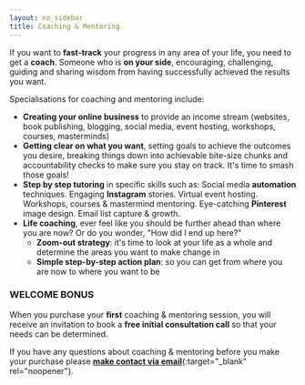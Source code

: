 ```yaml
---
layout: no_sidebar
title: Coaching & Mentoring
---
```


If you want to **fast-track** your progress in any area of your life, you need to get a **coach**. Someone who is **on your side**, encouraging, challenging, guiding and sharing wisdom from having successfully achieved the results you want.

Specialisations for coaching and mentoring include:

- **Creating your online business** to provide an income stream (websites, book publishing, blogging, social media, event hosting, workshops, courses, masterminds)
- **Getting clear on what you want**, setting goals to achieve the outcomes you desire, breaking things down into achievable bite-size chunks and accountability checks to make sure you stay on track. It's time to smash those goals!
- **Step by step tutoring** in specific skills such as: Social media **automation** techniques. Engaging **Instagram** stories. Virtual event hosting. Workshops, courses & mastermind mentoring. Eye-catching **Pinterest** image design. Email list capture & growth.
- **Life coaching**, ever feel like you should be further ahead than where you are now? Or do you wonder, "How did I end up here?"
  - **Zoom-out strategy**: it's time to look at your life as a whole and determine the areas you want to make change in
  - **Simple step-by-step action plan**: so you can get from where you are now to where you want to be

### WELCOME BONUS
When you purchase your **first** coaching & mentoring session, you will receive an invitation to book a **free initial consultation call** so that your needs can be determined.

If you have any questions about coaching & mentoring before you make your purchase please [**make contact via email**](mailto:support@inspiringlifedesign.com){:target="_blank" rel="noopener"}.

<div id='product-component-1571934922415'></div>
<script type="text/javascript">
/*<![CDATA[*/
(function () {
  var scriptURL = 'https://sdks.shopifycdn.com/buy-button/latest/buy-button-storefront.min.js';
  if (window.ShopifyBuy) {
    if (window.ShopifyBuy.UI) {
      ShopifyBuyInit();
    } else {
      loadScript();
    }
  } else {
    loadScript();
  }
  function loadScript() {
    var script = document.createElement('script');
    script.async = true;
    script.src = scriptURL;
    (document.getElementsByTagName('head')[0] || document.getElementsByTagName('body')[0]).appendChild(script);
    script.onload = ShopifyBuyInit;
  }
  function ShopifyBuyInit() {
    var client = ShopifyBuy.buildClient({
      domain: 'inspiring-life-design.myshopify.com',
      storefrontAccessToken: '0c7a6770d09cb5dee05ec8b9b17a96b0',
    });
    ShopifyBuy.UI.onReady(client).then(function (ui) {
      ui.createComponent('product', {
        id: '4302229897313',
        node: document.getElementById('product-component-1571934922415'),
        moneyFormat: '%C2%A3%7B%7Bamount%7D%7D',
        options: {
  "product": {
    "styles": {
      "product": {
        "@media (min-width: 601px)": {
          "max-width": "100%",
          "margin-left": "0",
          "margin-bottom": "50px"
        },
        "text-align": "left"
      },
      "title": {
        "font-size": "26px"
      },
      "button": {
        "font-weight": "bold",
        "color": "#6a3d5d",
        ":hover": {
          "color": "#6a3d5d",
          "background-color": "#ca8875"
        },
        "background-color": "#e09782",
        ":focus": {
          "background-color": "#ca8875"
        },
        "border-radius": "10px",
        "padding-left": "27px",
        "padding-right": "27px"
      },
      "price": {
        "font-size": "18px"
      },
      "compareAt": {
        "font-size": "15.299999999999999px"
      }
    },
    "layout": "horizontal",
    "contents": {
      "img": false,
      "imgWithCarousel": true,
      "description": true
    },
    "width": "100%",
    "text": {
      "button": "Add to cart"
    }
  },
  "productSet": {
    "styles": {
      "products": {
        "@media (min-width: 601px)": {
          "margin-left": "-20px"
        }
      }
    }
  },
  "modalProduct": {
    "contents": {
      "img": false,
      "imgWithCarousel": true,
      "button": false,
      "buttonWithQuantity": true
    },
    "styles": {
      "product": {
        "@media (min-width: 601px)": {
          "max-width": "100%",
          "margin-left": "0px",
          "margin-bottom": "0px"
        }
      },
      "button": {
        "font-weight": "bold",
        "color": "#6a3d5d",
        ":hover": {
          "color": "#6a3d5d",
          "background-color": "#ca8875"
        },
        "background-color": "#e09782",
        ":focus": {
          "background-color": "#ca8875"
        },
        "border-radius": "10px",
        "padding-left": "27px",
        "padding-right": "27px"
      }
    },
    "text": {
      "button": "Add to cart"
    }
  },
  "cart": {
    "styles": {
      "button": {
        "font-weight": "bold",
        "color": "#6a3d5d",
        ":hover": {
          "color": "#6a3d5d",
          "background-color": "#ca8875"
        },
        "background-color": "#e09782",
        ":focus": {
          "background-color": "#ca8875"
        },
        "border-radius": "10px"
      }
    },
    "text": {
      "total": "Subtotal",
      "button": "Checkout"
    }
  },
  "toggle": {
    "styles": {
      "toggle": {
        "font-weight": "bold",
        "background-color": "#e09782",
        ":hover": {
          "background-color": "#ca8875"
        },
        ":focus": {
          "background-color": "#ca8875"
        }
      },
      "count": {
        "color": "#6a3d5d",
        ":hover": {
          "color": "#6a3d5d"
        }
      },
      "iconPath": {
        "fill": "#6a3d5d"
      }
    }
  }
},
      });
    });
  }
})();
/*]]>*/
</script>
<br>

<div id='product-component-1571934696577'></div>
<script type="text/javascript">
/*<![CDATA[*/
(function () {
  var scriptURL = 'https://sdks.shopifycdn.com/buy-button/latest/buy-button-storefront.min.js';
  if (window.ShopifyBuy) {
    if (window.ShopifyBuy.UI) {
      ShopifyBuyInit();
    } else {
      loadScript();
    }
  } else {
    loadScript();
  }
  function loadScript() {
    var script = document.createElement('script');
    script.async = true;
    script.src = scriptURL;
    (document.getElementsByTagName('head')[0] || document.getElementsByTagName('body')[0]).appendChild(script);
    script.onload = ShopifyBuyInit;
  }
  function ShopifyBuyInit() {
    var client = ShopifyBuy.buildClient({
      domain: 'inspiring-life-design.myshopify.com',
      storefrontAccessToken: '0c7a6770d09cb5dee05ec8b9b17a96b0',
    });
    ShopifyBuy.UI.onReady(client).then(function (ui) {
      ui.createComponent('product', {
        id: '4310818488417',
        node: document.getElementById('product-component-1571934696577'),
        moneyFormat: '%C2%A3%7B%7Bamount%7D%7D',
        options: {
  "product": {
    "styles": {
      "product": {
        "@media (min-width: 601px)": {
          "max-width": "100%",
          "margin-left": "0",
          "margin-bottom": "50px"
        },
        "text-align": "left"
      },
      "title": {
        "font-size": "26px"
      },
      "button": {
        "font-weight": "bold",
        "color": "#6a3d5d",
        ":hover": {
          "color": "#6a3d5d",
          "background-color": "#ca8875"
        },
        "background-color": "#e09782",
        ":focus": {
          "background-color": "#ca8875"
        },
        "border-radius": "10px",
        "padding-left": "27px",
        "padding-right": "27px"
      },
      "price": {
        "font-size": "18px"
      },
      "compareAt": {
        "font-size": "15.299999999999999px"
      }
    },
    "layout": "horizontal",
    "contents": {
      "img": false,
      "imgWithCarousel": true,
      "description": true
    },
    "width": "100%",
    "text": {
      "button": "Add to cart"
    }
  },
  "productSet": {
    "styles": {
      "products": {
        "@media (min-width: 601px)": {
          "margin-left": "-20px"
        }
      }
    }
  },
  "modalProduct": {
    "contents": {
      "img": false,
      "imgWithCarousel": true,
      "button": false,
      "buttonWithQuantity": true
    },
    "styles": {
      "product": {
        "@media (min-width: 601px)": {
          "max-width": "100%",
          "margin-left": "0px",
          "margin-bottom": "0px"
        }
      },
      "button": {
        "font-weight": "bold",
        "color": "#6a3d5d",
        ":hover": {
          "color": "#6a3d5d",
          "background-color": "#ca8875"
        },
        "background-color": "#e09782",
        ":focus": {
          "background-color": "#ca8875"
        },
        "border-radius": "10px",
        "padding-left": "27px",
        "padding-right": "27px"
      }
    },
    "text": {
      "button": "Add to cart"
    }
  },
  "cart": {
    "styles": {
      "button": {
        "font-weight": "bold",
        "color": "#6a3d5d",
        ":hover": {
          "color": "#6a3d5d",
          "background-color": "#ca8875"
        },
        "background-color": "#e09782",
        ":focus": {
          "background-color": "#ca8875"
        },
        "border-radius": "10px"
      }
    },
    "text": {
      "total": "Subtotal",
      "button": "Checkout"
    }
  },
  "toggle": {
    "styles": {
      "toggle": {
        "font-weight": "bold",
        "background-color": "#e09782",
        ":hover": {
          "background-color": "#ca8875"
        },
        ":focus": {
          "background-color": "#ca8875"
        }
      },
      "count": {
        "color": "#6a3d5d",
        ":hover": {
          "color": "#6a3d5d"
        }
      },
      "iconPath": {
        "fill": "#6a3d5d"
      }
    }
  }
},
      });
    });
  }
})();
/*]]>*/
</script>
<br>

<div id='product-component-1571936317775'></div>
<script type="text/javascript">
/*<![CDATA[*/
(function () {
  var scriptURL = 'https://sdks.shopifycdn.com/buy-button/latest/buy-button-storefront.min.js';
  if (window.ShopifyBuy) {
    if (window.ShopifyBuy.UI) {
      ShopifyBuyInit();
    } else {
      loadScript();
    }
  } else {
    loadScript();
  }
  function loadScript() {
    var script = document.createElement('script');
    script.async = true;
    script.src = scriptURL;
    (document.getElementsByTagName('head')[0] || document.getElementsByTagName('body')[0]).appendChild(script);
    script.onload = ShopifyBuyInit;
  }
  function ShopifyBuyInit() {
    var client = ShopifyBuy.buildClient({
      domain: 'inspiring-life-design.myshopify.com',
      storefrontAccessToken: '0c7a6770d09cb5dee05ec8b9b17a96b0',
    });
    ShopifyBuy.UI.onReady(client).then(function (ui) {
      ui.createComponent('product', {
        id: '4310844702817',
        node: document.getElementById('product-component-1571936317775'),
        moneyFormat: '%C2%A3%7B%7Bamount%7D%7D',
        options: {
  "product": {
    "styles": {
      "product": {
        "@media (min-width: 601px)": {
          "max-width": "100%",
          "margin-left": "0",
          "margin-bottom": "50px"
        },
        "text-align": "left"
      },
      "title": {
        "font-size": "26px"
      },
      "button": {
        "font-weight": "bold",
        "color": "#6a3d5d",
        ":hover": {
          "color": "#6a3d5d",
          "background-color": "#ca8875"
        },
        "background-color": "#e09782",
        ":focus": {
          "background-color": "#ca8875"
        },
        "border-radius": "10px",
        "padding-left": "27px",
        "padding-right": "27px"
      },
      "price": {
        "font-size": "18px"
      },
      "compareAt": {
        "font-size": "15.299999999999999px"
      }
    },
    "layout": "horizontal",
    "contents": {
      "img": false,
      "imgWithCarousel": true,
      "description": true
    },
    "width": "100%",
    "text": {
      "button": "Add to cart"
    }
  },
  "productSet": {
    "styles": {
      "products": {
        "@media (min-width: 601px)": {
          "margin-left": "-20px"
        }
      }
    }
  },
  "modalProduct": {
    "contents": {
      "img": false,
      "imgWithCarousel": true,
      "button": false,
      "buttonWithQuantity": true
    },
    "styles": {
      "product": {
        "@media (min-width: 601px)": {
          "max-width": "100%",
          "margin-left": "0px",
          "margin-bottom": "0px"
        }
      },
      "button": {
        "font-weight": "bold",
        "color": "#6a3d5d",
        ":hover": {
          "color": "#6a3d5d",
          "background-color": "#ca8875"
        },
        "background-color": "#e09782",
        ":focus": {
          "background-color": "#ca8875"
        },
        "border-radius": "10px",
        "padding-left": "27px",
        "padding-right": "27px"
      }
    },
    "text": {
      "button": "Add to cart"
    }
  },
  "cart": {
    "styles": {
      "button": {
        "font-weight": "bold",
        "color": "#6a3d5d",
        ":hover": {
          "color": "#6a3d5d",
          "background-color": "#ca8875"
        },
        "background-color": "#e09782",
        ":focus": {
          "background-color": "#ca8875"
        },
        "border-radius": "10px"
      }
    },
    "text": {
      "total": "Subtotal",
      "notice": "",
      "button": "Checkout"
    }
  },
  "toggle": {
    "styles": {
      "toggle": {
        "font-weight": "bold",
        "background-color": "#e09782",
        ":hover": {
          "background-color": "#ca8875"
        },
        ":focus": {
          "background-color": "#ca8875"
        }
      },
      "count": {
        "color": "#6a3d5d",
        ":hover": {
          "color": "#6a3d5d"
        }
      },
      "iconPath": {
        "fill": "#6a3d5d"
      }
    }
  }
},
      });
    });
  }
})();
/*]]>*/
</script>
<br><br>


